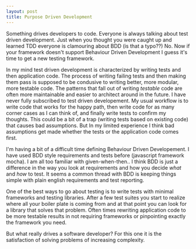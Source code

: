 ```yaml
---
layout: post
title: Purpose Driven Development
---
```


Something drives developers to code. Everyone is always talking about test driven development. Just when you thought you were caught up and learned TDD everyone is clamouring about BDD (is that a typo??) No. Now if your framework doesn't support Behaviour Driven Development I guess it's time to get a new testing framework.

In my mind test driven development is characterized by writing tests and then application code. The process of writing failing tests and then making them pass is supposed to be condusive to writing better, more modular, more testable code. The patterns that fall out of writing *testable* code are often more maintainable and easier to architect around in the future. I have never fully subscribed to test driven developement. My usual workflow is to write code that works for the happy path, then write code for as many corner cases as I can think of, and finally write tests to confirm my thoughts. This could be a bit of a trap (writing tests based on existing code) that causes bad assumptions. But In my limited experience I think bad assumptions get made whether the tests or the application code comes first.

I'm having a bit of a difficult time defining Behaviour Driven Developement. I have used BDD style requirements and tests before (javascript framework mocha). I am all too familiar with given-when-then.. I think BDD is just a difference in the way you look at requirements and how you decide *what* and *how* to test. It seems a common thread with BDD is keeping things simple with plain english requirements and test reporting.

One of the best ways to go about testing is to write tests with minimal frameworks and testing libraries. After a few test suites you start to realize where all your boiler plate is coming from and at that point you can look for a library that solves that problem. Often times rewriting application code to be more testable results in not requiring frameworks or pinpointing exactly the framework you need.

But what really drives a software developer? For this one it is the satisfaction of solving problems of increasing complexity.
